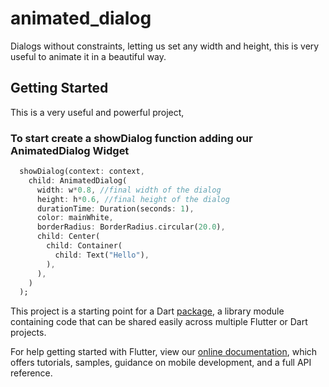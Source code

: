 # animated_dialog

Dialogs without constraints, letting us set any width and height, this is very useful
to animate it in a beautiful way.

## Getting Started

This is a very useful and powerful project,

### To start create a showDialog function adding our AnimatedDialog Widget
```dart
  showDialog(context: context,
    child: AnimatedDialog(
      width: w*0.8, //final width of the dialog
      height: h*0.6, //final height of the dialog
      durationTime: Duration(seconds: 1),
      color: mainWhite,
      borderRadius: BorderRadius.circular(20.0),
      child: Center(
        child: Container(
          child: Text("Hello"),
        ),
      ),
    )
  );
```

This project is a starting point for a Dart
[package](https://flutter.dev/developing-packages/),
a library module containing code that can be shared easily across
multiple Flutter or Dart projects.

For help getting started with Flutter, view our 
[online documentation](https://flutter.dev/docs), which offers tutorials, 
samples, guidance on mobile development, and a full API reference.
